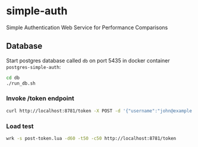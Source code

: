 # simple-auth
Simple Authentication Web Service for Performance Comparisons

## Database
Start postgres database called `db` on port 5435 in docker container `postgres-simple-auth`:
```bash
cd db
./run_db.sh

```

### Invoke /token endpoint
```bash
curl http://localhost:8781/token -X POST -d '{"username":"john@example.com","password":"TopSecret0!"}' -H 'Content-Type: application/json'
```

### Load test
```bash
wrk -s post-token.lua -d60 -t50 -c50 http://localhost:8781/token
```
